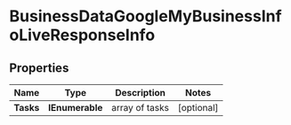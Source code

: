 # BusinessDataGoogleMyBusinessInfoLiveResponseInfo


## Properties

| Name | Type | Description | Notes |
|------------ | ------------- | ------------- | -------------|
**Tasks** | **IEnumerable<BusinessDataGoogleMyBusinessInfoLiveTaskInfo>** | array of tasks |[optional]|